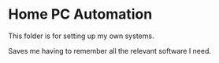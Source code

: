 # Home PC Automation

This folder is for setting up my own systems.

Saves me having to remember all the relevant software I need.
